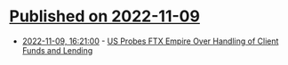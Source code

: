 # [Published on 2022-11-09](index.md)

* [2022-11-09, 16:21:00](https://news.slashdot.org/story/22/11/09/1621226/us-probes-ftx-empire-over-handling-of-client-funds-and-lending?utm_source=rss1.0mainlinkanon&utm_medium=feed) - [US Probes FTX Empire Over Handling of Client Funds and Lending](https://news.slashdot.org/story/22/11/09/1621226/us-probes-ftx-empire-over-handling-of-client-funds-and-lending?utm_source=rss1.0mainlinkanon&utm_medium=feed)
